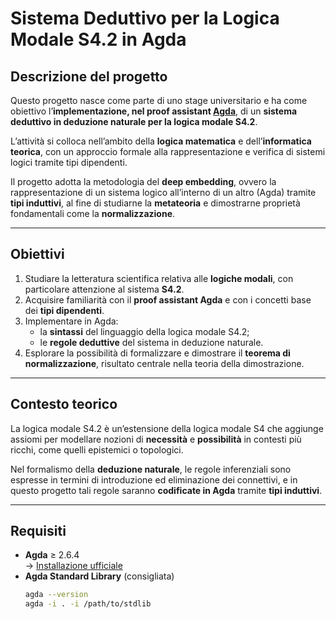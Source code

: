 # Sistema Deduttivo per la Logica Modale S4.2 in Agda

## Descrizione del progetto
Questo progetto nasce come parte di uno stage universitario e ha come obiettivo l’**implementazione, nel proof assistant [Agda](https://agda.readthedocs.io/)**, di un **sistema deduttivo in deduzione naturale per la logica modale S4.2**.

L’attività si colloca nell’ambito della **logica matematica** e dell’**informatica teorica**, con un approccio formale alla rappresentazione e verifica di sistemi logici tramite tipi dipendenti.

Il progetto adotta la metodologia del **deep embedding**, ovvero la rappresentazione di un sistema logico all’interno di un altro (Agda) tramite **tipi induttivi**, al fine di studiarne la **metateoria** e dimostrarne proprietà fondamentali come la **normalizzazione**.

---

## Obiettivi
1. Studiare la letteratura scientifica relativa alle **logiche modali**, con particolare attenzione al sistema **S4.2**.
2. Acquisire familiarità con il **proof assistant Agda** e con i concetti base dei **tipi dipendenti**.
3. Implementare in Agda:
   - la **sintassi** del linguaggio della logica modale S4.2;
   - le **regole deduttive** del sistema in deduzione naturale.
4. Esplorare la possibilità di formalizzare e dimostrare il **teorema di normalizzazione**, risultato centrale nella teoria della dimostrazione.

---

## Contesto teorico
La logica modale S4.2 è un’estensione della logica modale S4 che aggiunge assiomi per modellare nozioni di **necessità** e **possibilità** in contesti più ricchi, come quelli epistemici o topologici.

Nel formalismo della **deduzione naturale**, le regole inferenziali sono espresse in termini di introduzione ed eliminazione dei connettivi, e in questo progetto tali regole saranno **codificate in Agda** tramite **tipi induttivi**.

---

## Requisiti
- **Agda** ≥ 2.6.4  
  → [Installazione ufficiale](https://agda.readthedocs.io/en/latest/getting-started/installation.html)
- **Agda Standard Library** (consigliata)
  ```bash
  agda --version
  agda -i . -i /path/to/stdlib
  ```

